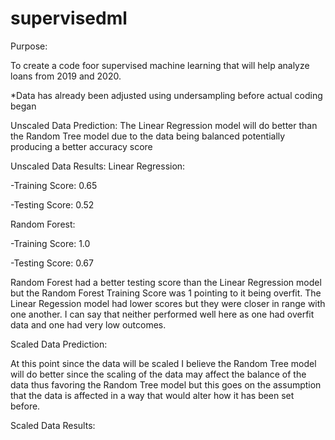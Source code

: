 # supervisedml

Purpose:

To create a code foor supervised machine learning that will help analyze loans from 2019 and 2020. 

*Data has already been adjusted using undersampling before actual coding began


Unscaled Data Prediction:
The Linear Regression model will do better than the Random Tree model due to the data being balanced potentially producing a better accuracy score

Unscaled Data Results:
Linear Regression: 
   
   -Training Score: 0.65 
   
   -Testing Score: 0.52 
 
Random Forest: 
   
   -Training Score: 1.0
   
   -Testing Score: 0.67
  
Random Forest had a better testing score than the Linear Regression model but the Random Forest Training Score was 1 pointing to it being overfit. The Linear Regession model had lower scores but they were closer in range with one another. I can say that neither performed well here as one had overfit data and one had very low outcomes. 

Scaled Data Prediction:

At this point since the data will be scaled I believe the Random Tree model will do better since the scaling of the data may affect the balance of the data thus favoring the 
Random Tree model but this goes on the assumption that the data is affected in a way that would alter how it has been set before.

Scaled Data Results:
